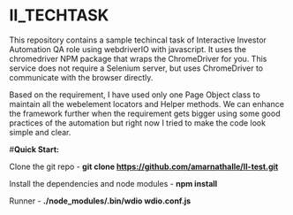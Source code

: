 # II_TECHTASK

This repository contains a sample techincal task of Interactive Investor Automation QA role using webdriverIO with javascript. It uses the chromedriver NPM package that wraps the ChromeDriver for you. This service does not require a Selenium server, but uses ChromeDriver to communicate with the browser directly.

Based on the requirement, I have used only one Page Object class to maintain all the webelement locators and Helper methods. We can enhance the framework further when the requirement gets bigger using some good practices of the automation but right now I tried to make the code look simple and clear.

#**Quick Start:**

Clone the git repo - **git clone https://github.com/amarnathalle/II-test.git**

Install the dependencies and node modules - **npm install**

Runner - **./node_modules/.bin/wdio wdio.conf.js**
